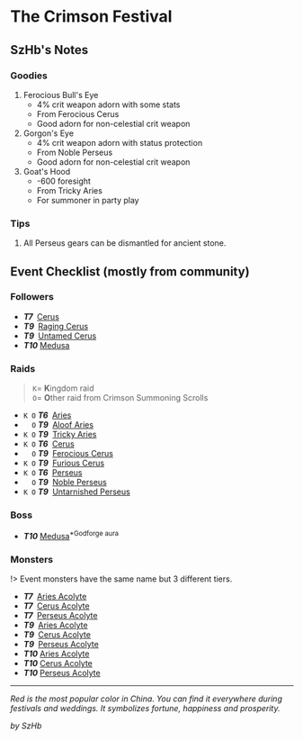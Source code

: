 # The Crimson Festival

## SzHb's Notes

### Goodies

1. Ferocious Bull's Eye
   - 4% crit weapon adorn with some stats
   - From Ferocious Cerus
   - Good adorn for non-celestial crit weapon
2. Gorgon's Eye
   - 4% crit weapon adorn with status protection
   - From Noble Perseus
   - Good adorn for non-celestial crit weapon
3. Goat's Hood
   - -600 foresight
   - From Tricky Aries
   - For summoner in party play

### Tips

1. All Perseus gears can be dismantled for ancient stone.

## Event Checklist (mostly from community)

### Followers

- ***T7&nbsp;*** [Cerus](https://codex.fqegg.top/#/codex/followers/cerus/)
- ***T9&nbsp;*** [Raging Cerus](https://codex.fqegg.top/#/codex/followers/raging-cerus/)
- ***T9&nbsp;*** [Untamed Cerus](https://codex.fqegg.top/#/codex/followers/untamed-cerus/)
- ***T10*** [Medusa](https://codex.fqegg.top/#/codex/followers/medusa/)

### Raids

> `K`= **K**ingdom raid <br>
> `O`= **O**ther raid from Crimson Summoning Scrolls 

- `K O` ***T6&nbsp;*** [Aries](https://codex.fqegg.top/#/codex/raids/aries/)
- `  O` ***T9&nbsp;*** [Aloof Aries](https://codex.fqegg.top/#/codex/raids/aloof-aries/)
- `K O` ***T9&nbsp;*** [Tricky Aries](https://codex.fqegg.top/#/codex/raids/tricky-aries/)
- `K O` ***T6&nbsp;*** [Cerus](https://codex.fqegg.top/#/codex/raids/cerus/)
- `  O` ***T9&nbsp;*** [Ferocious Cerus](https://codex.fqegg.top/#/codex/raids/ferocious-cerus/)
- `K O` ***T9&nbsp;*** [Furious Cerus](https://codex.fqegg.top/#/codex/raids/furious-cerus/)
- `K O` ***T6&nbsp;*** [Perseus](https://codex.fqegg.top/#/codex/raids/perseus/)
- `  O` ***T9&nbsp;*** [Noble Perseus](https://codex.fqegg.top/#/codex/raids/noble-perseus/)
- `K O` ***T9&nbsp;*** [Untarnished Perseus](https://codex.fqegg.top/#/codex/raids/untarnished-perseus/)

### Boss

- ***T10*** [Medusa](https://codex.fqegg.top/#/codex/bosses/medusa/)<sup>*Godforge aura</sup>

### Monsters

!> Event monsters have the same name but 3 different tiers.

- ***T7&nbsp;*** [Aries Acolyte](https://codex.fqegg.top/#/codex/monsters/aries-acolyte/)
- ***T7&nbsp;*** [Cerus Acolyte](https://codex.fqegg.top/#/codex/monsters/cerus-acolyte-73d59be2/)
- ***T7&nbsp;*** [Perseus Acolyte](https://codex.fqegg.top/#/codex/monsters/perseus-acolyte-f1d8afb3/)
- ***T9&nbsp;*** [Aries Acolyte](https://codex.fqegg.top/#/codex/monsters/aries-acolyte-a1881496/)
- ***T9&nbsp;*** [Cerus Acolyte](https://codex.fqegg.top/#/codex/monsters/cerus-acolyte-5965f9aa/)
- ***T9&nbsp;*** [Perseus Acolyte](https://codex.fqegg.top/#/codex/monsters/perseus-acolyte/)
- ***T10*** [Aries Acolyte](https://codex.fqegg.top/#/codex/monsters/aries-acolyte-738a517f/)
- ***T10*** [Cerus Acolyte](https://codex.fqegg.top/#/codex/monsters/cerus-acolyte/)
- ***T10*** [Perseus Acolyte](https://codex.fqegg.top/#/codex/monsters/perseus-acolyte-ff80be87/)

---

*Red is the most popular color in China. You can find it everywhere during festivals and weddings. It symbolizes fortune, happiness and prosperity.*

*by SzHb*